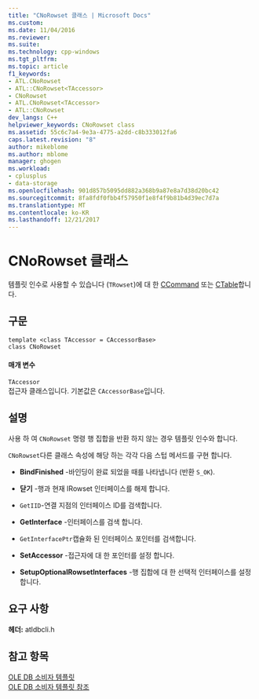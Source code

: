 ```yaml
---
title: "CNoRowset 클래스 | Microsoft Docs"
ms.custom: 
ms.date: 11/04/2016
ms.reviewer: 
ms.suite: 
ms.technology: cpp-windows
ms.tgt_pltfrm: 
ms.topic: article
f1_keywords:
- ATL.CNoRowset
- ATL::CNoRowset<TAccessor>
- CNoRowset
- ATL.CNoRowset<TAccessor>
- ATL::CNoRowset
dev_langs: C++
helpviewer_keywords: CNoRowset class
ms.assetid: 55c6c7a4-9e3a-4775-a2dd-c8b333012fa6
caps.latest.revision: "8"
author: mikeblome
ms.author: mblome
manager: ghogen
ms.workload:
- cplusplus
- data-storage
ms.openlocfilehash: 901d857b5095dd882a368b9a87e8a7d38d20bc42
ms.sourcegitcommit: 8fa8fdf0fbb4f57950f1e8f4f9b81b4d39ec7d7a
ms.translationtype: MT
ms.contentlocale: ko-KR
ms.lasthandoff: 12/21/2017
---
```

# <a name="cnorowset-class"></a>CNoRowset 클래스
템플릿 인수로 사용할 수 있습니다 (`TRowset`)에 대 한 [CCommand](../../data/oledb/ccommand-class.md) 또는 [CTable](../../data/oledb/ctable-class.md)합니다.  
  
## <a name="syntax"></a>구문  
  
```  
template <class TAccessor = CAccessorBase>  
class CNoRowset  
```  
  
#### <a name="parameters"></a>매개 변수  
 `TAccessor`  
 접근자 클래스입니다. 기본값은 `CAccessorBase`입니다.  
  
## <a name="remarks"></a>설명  
 사용 하 여 `CNoRowset` 명령 행 집합을 반환 하지 않는 경우 템플릿 인수와 합니다.  
  
 `CNoRowset`다른 클래스 속성에 해당 하는 각각 다음 스텁 메서드를 구현 합니다.  
  
-   **BindFinished** -바인딩이 완료 되었을 때를 나타냅니다 (반환 `S_OK`).  
  
-   **닫기** -행과 현재 IRowset 인터페이스를 해제 합니다.  
  
-   `GetIID`-연결 지점의 인터페이스 ID를 검색합니다.  
  
-   **GetInterface** -인터페이스를 검색 합니다.  
  
-   `GetInterfacePtr`캡슐화 된 인터페이스 포인터를 검색합니다.  
  
-   **SetAccessor** -접근자에 대 한 포인터를 설정 합니다.  
  
-   **SetupOptionalRowsetInterfaces** -행 집합에 대 한 선택적 인터페이스를 설정 합니다.  
  
## <a name="requirements"></a>요구 사항  
 **헤더:** atldbcli.h  
  
## <a name="see-also"></a>참고 항목  
 [OLE DB 소비자 템플릿](../../data/oledb/ole-db-consumer-templates-cpp.md)   
 [OLE DB 소비자 템플릿 참조](../../data/oledb/ole-db-consumer-templates-reference.md)